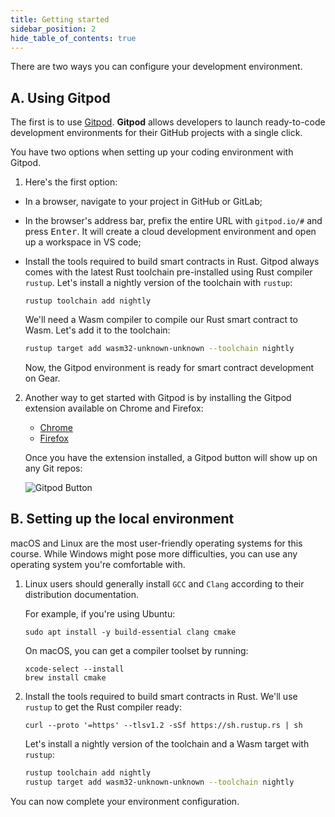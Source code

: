 ```yaml
---
title: Getting started
sidebar_position: 2
hide_table_of_contents: true
---
```


There are two ways you can configure your development environment.

## A. Using Gitpod

The first is to use [Gitpod](https://www.gitpod.io/). **Gitpod** allows developers to launch ready-to-code development environments for their GitHub projects with a single click.

You have two options when setting up your coding environment with Gitpod.

1. Here's the first option:

- In a browser, navigate to your project in GitHub or GitLab;
- In the browser's address bar, prefix the entire URL with `gitpod.io/#` and press <kbd>Enter</kbd>. It will create a cloud development environment and open up a workspace in VS code;
- Install the tools required to build smart contracts in Rust. Gitpod always comes with the latest Rust toolchain pre-installed using Rust compiler `rustup`. Let's install a nightly version of the toolchain with `rustup`:

    ```
    rustup toolchain add nightly
    ```

    We'll need a Wasm compiler to compile our Rust smart contract to Wasm. Let's add it to the toolchain:

    ```bash
    rustup target add wasm32-unknown-unknown --toolchain nightly
    ```

    Now, the Gitpod environment is ready for smart contract development on Gear.

2. Another way to get started with Gitpod is by installing the Gitpod extension available on Chrome and Firefox:

    - [Chrome](https://chrome.google.com/webstore/detail/gitpod-always-ready-to-co/dodmmooeoklaejobgleioelladacbeki)
    - [Firefox](https://addons.mozilla.org/en-US/firefox/addon/gitpod/)

    Once you have the extension installed, a Gitpod button will show up on any Git repos:

    ![Gitpod Button](/img/01/gitpod-button.png)

## B. Setting up the local environment

macOS and Linux are the most user-friendly operating systems for this course. While Windows might pose more difficulties, you can use any operating system you're comfortable with.

1. Linux users should generally install `GCC` and `Clang` according to their distribution documentation.

    For example, if you're using Ubuntu:

    ```
    sudo apt install -y build-essential clang cmake
    ```

    On macOS, you can get a compiler toolset by running:

    ```
    xcode-select --install
    brew install cmake
    ```

2. Install the tools required to build smart contracts in Rust. We'll use `rustup` to get the Rust compiler ready:

    ```
    curl --proto '=https' --tlsv1.2 -sSf https://sh.rustup.rs | sh
    ```

    Let's install a nightly version of the toolchain and a Wasm target with `rustup`:

    ```bash
    rustup toolchain add nightly
    rustup target add wasm32-unknown-unknown --toolchain nightly
    ```

  You can now complete your environment configuration.

